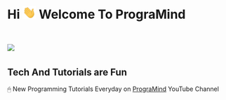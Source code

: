 # Hi <img src="https://raw.githubusercontent.com/ABSphreak/ABSphreak/master/gifs/Hi.gif" width="30px"> Welcome To PrograMind
# [<img height="30" src = "https://img.shields.io/badge/Youtube-%23E4405F.svg?&style=for-the-badge&logo=Youtube&logoColor=white">](https://www.youtube.com/c/PrograMind)


## Tech And Tutorials are Fun
🖱 New Programming Tutorials Everyday on [PrograMind](https://www.youtube.com/c/PrograMind)
 YouTube Channel

<!---programindz/programindz is a ✨ special ✨ repository because its `README.md` (this file) appears on your GitHub profile.
You can click the Preview link to take a look at your changes.
--->
